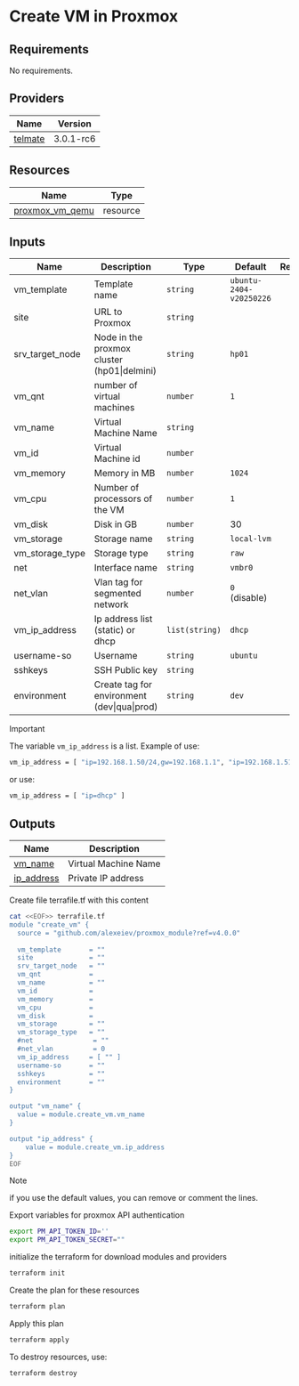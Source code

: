 # Create VM in Proxmox 

## Requirements

No requirements.

## Providers

| Name | Version |
|------|---------|
|<a name="telmate/proxmox"></a>[telmate]([#telmate\/proxmox](https://registry.terraform.io/providers/Telmate/proxmox/latest/docs))|3.0.1-rc6|

## Resources

| Name | Type |
|------|------|
|[proxmox_vm_qemu](https://registry.terraform.io/providers/Telmate/proxmox/latest/docs/resources/vm_qemu)|resource|

## Inputs

| Name | Description | Type | Default | Required |
|------|-------------|------|---------|:--------:|
|vm_template|Template name|`string`|`ubuntu-2404-v20250226`|no|
|site|URL to Proxmox|`string`| |yes|
|srv_target_node|Node in the proxmox cluster (hp01\|delmini) |`string`| `hp01` | no |
|vm_qnt|number of virtual machines |`number`| `1` |no|
|vm_name|Virtual Machine Name|`string`| |yes|
|vm_id|Virtual Machine id|`number`| |yes|
|vm_memory|Memory in MB|`number`|`1024`|no|
|vm_cpu|Number of processors of the VM|`number`|`1`|no|
|vm_disk|Disk in GB|`number`|30|no|
|vm_storage|Storage name|`string`| `local-lvm` | yes| 
|vm_storage_type|Storage type|`string`| `raw` | yes| 
|net|Interface name|`string`|`vmbr0`|no|
|net_vlan|Vlan tag for segmented network|`number`|`0` (disable)|no|
|vm_ip_address|Ip address list (static) or dhcp|`list(string)`| `dhcp` | yes|
|username-so|Username |`string`|`ubuntu`|no|
|sshkeys|SSH Public key|`string`| | no|
|environment|Create tag for environment (dev\|qua\|prod)|`string`| `dev` | no 

> [!IMPORTANT]
> The variable `vm_ip_address` is a list.
Example of use:
```bash
vm_ip_address = [ "ip=192.168.1.50/24,gw=192.168.1.1", "ip=192.168.1.51/24,gw=192.168.1.1", ... ]
```
or use:
```bash
vm_ip_address = [ "ip=dhcp" ]
```
## Outputs
| Name | Description |
|------|------|
|<a name="vm_name"></a>[vm_name](#vm_name)| Virtual Machine Name |
|<a name="ip_address"></a>[ip_address](#ip_address)|Private IP address|


Create file terrafile.tf with this content

```bash
cat <<EOF>> terrafile.tf
module "create_vm" {
  source = "github.com/alexeiev/proxmox_module?ref=v4.0.0"
  
  vm_template       = ""
  site              = ""
  srv_target_node   = ""
  vm_qnt            = 
  vm_name           = ""
  vm_id             = 
  vm_memory         =
  vm_cpu            =
  vm_disk           =
  vm_storage        = ""
  vm_storage_type   = ""
  #net               = ""
  #net_vlan          = 0
  vm_ip_address     = [ "" ]
  username-so       = ""
  sshkeys           = ""
  environment       = ""
}

output "vm_name" {
  value = module.create_vm.vm_name
}

output "ip_address" {
    value = module.create_vm.ip_address
}
EOF
```
> [!NOTE]
> if you use the default values, you can remove or comment the lines.

Export variables for proxmox API authentication
```bash
export PM_API_TOKEN_ID=''
export PM_API_TOKEN_SECRET=""
```

initialize the terraform for download modules and providers
```bash
terraform init
```

Create the plan for these resources
```bash
terraform plan
```

Apply this plan
```bash
terraform apply
```

To destroy resources, use:
```bash
terraform destroy
```
